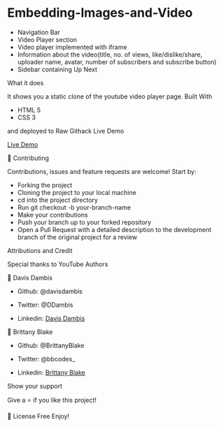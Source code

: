 # Embedding-Images-and-Video

- Navigation Bar
- Video Player section
- Video player implemented with iframe
- Information about the video(title, no. of views, like/dislike/share, uploader name, avatar, number of subscribers and   subscribe button)
- Sidebar containing Up Next

What it does

It shows you a static clone of the youtube video player page. Built With

- HTML 5
- CSS 3

and deployed to Raw Githack Live Demo

[Live Demo](https://rawcdn.githack.com/davisdambis/Embedding-Images-and-Video/c91cb04fc042b0e2f3efc0558cb8cfead61978e5/index.html)

🤝 Contributing

Contributions, issues and feature requests are welcome! Start by:

- Forking the project
- Cloning the project to your local machine
- cd into the project directory
- Run git checkout -b your-branch-name
- Make your contributions
- Push your branch up to your forked repository
- Open a Pull Request with a detailed description to the development branch of the original project for a review

Attributions and Credit

Special thanks to YouTube Authors

👤 Davis Dambis

- Github: @davisdambis

- Twitter: @DDambis

- Linkedin: [Davis Dambis](https://www.linkedin.com/in/d%C4%81vis-dambis-51551219a/)

👤 Brittany Blake

- Github: @BrittanyBlake

- Twitter: @bbcodes_

- Linkedin: [Brittany Blake](https://www.linkedin.com/in/brittany-blake-843951109/)

Show your support

Give a ⭐️ if you like this project! 

📝 License
Free Enjoy!
